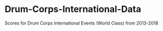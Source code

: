 # Drum-Corps-International-Data
Scores for Drum Corps International Events (World Class) from 2013-2018
